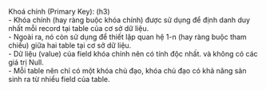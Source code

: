 Khoá chính (Primary Key): (h3)  
    - Khóa chính (hay ràng buộc khóa chính) được sử dụng để định danh duy nhất mỗi record tại table của cơ sở dữ liệu.  
    - Ngoài ra, nó còn sử dụng để thiết lập quan hệ 1-n (hay ràng buộc tham chiếu) giữa hai table tại cơ sở dữ liệu.  
    - Dữ liệu (value) của field khóa chính nên có tính độc nhất. và không có các giá trị Null.  
    - Mỗi table nên chỉ có một khóa chủ đạo, khóa chủ đạo có khả năng sản sinh ra từ nhiều field của table.